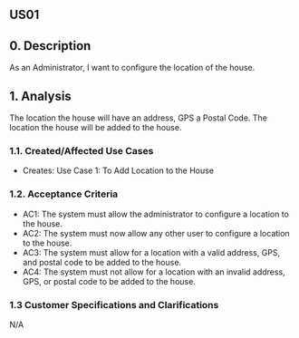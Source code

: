 ## US01

## 0. Description

As an Administrator, I want to configure the location of the house.

## 1. Analysis

The location the house will have an address, GPS a Postal Code. The location the house will be added to the house.

### 1.1. Created/Affected Use Cases

* Creates: Use Case 1: To Add Location to the House

### 1.2. Acceptance Criteria

* AC1: The system must allow the administrator to configure a location to the house.
* AC2: The system must now allow any other user to configure a location to the house.
* AC3: The system must allow for a location with a valid address, GPS, and postal code to be added to the house.
* AC4: The system must not allow for a location with an invalid address, GPS, or postal code to be added to the house.

### 1.3 Customer Specifications and Clarifications

N/A
